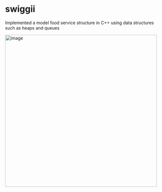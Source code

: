 # swiggii
Implemented a model food service structure in C++ using data structures such as heaps and queues

<img width="494" alt="image" src="https://user-images.githubusercontent.com/91418836/236790665-fc7e9bd8-8819-4e0e-b775-6bd23a0638f0.png">
